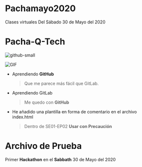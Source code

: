 # Pachamayo2020
Clases virtuales
Del Sábado 30 de Mayo del 2020
# Pacha-Q-Tech

![github-small](http://https://media.giphy.com/media/G6sJqVpD1U4jC/giphy.gif)

<img src="http://https://media.giphy.com/media/G6sJqVpD1U4jC/giphy.gif" alt="GIF"/>

- Aprendiendo **GitHub**
    > Que me parece más fácil que GitLab.

- Aprendiendo GitLab
    > Me quedo con **GitHub**

- He añadido una plantilla en forma de comentario en el archivo index.html
    > Dentro de SE01-EP02 **Usar con Precaución**

# Archivo de Prueba
Primer **Hackathon** en el **Sabbath** 30 de Mayo del 2020
